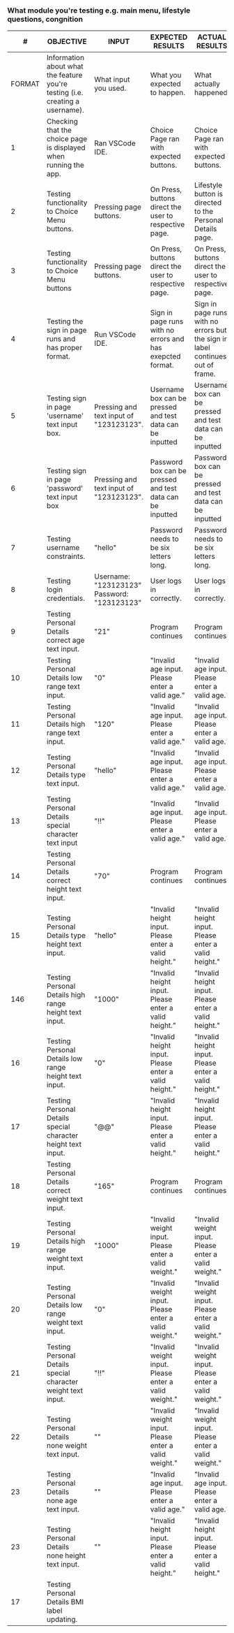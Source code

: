 ### What module you're testing e.g. main menu, lifestyle questions, congnition
| \#  | OBJECTIVE | INPUT | EXPECTED RESULTS | ACTUAL RESULTS | ASSIGNED TO | DISCREPANCY | NOTES |
| --- | --------- | ----- | ---------------- | -------------- | ----------- | ----------- | ----- |
| FORMAT   | Information about what the feature you're testing (i.e. creating a username).      | What input you used.       | What you expected to happen.                  | What actually happened.                | Who is assigned to fix it if it doesn't work.             |
| 1 | Checking that the choice page is displayed when running the app. | Ran VSCode IDE. | Choice Page ran with expected buttons. | Choice Page ran with expected buttons.| N/A | FALSE |
| 2 | Testing functionality to Choice Menu buttons. | Pressing page buttons. | On Press, buttons direct the user to respective page. | Lifestyle button is directed to the Personal Details page. | Max Wilkinson | TRUE | Issue was caused by typo. Program was returning the 'show_personal_details' instead of the 'show_lifestyle'. |
| 3| Testing functionality to Choice Menu buttons | Pressing page buttons. | On Press, buttons direct the user to respective page. | On Press, buttons direct the user to respective page. | N/A | FALSE |
| 4 | Testing the sign in page runs and has proper format. | Run VSCode IDE. | Sign in page runs with no errors and has exepcted format. | Sign in page runs with no errors but the sign in label continues out of frame. | Max Wilkinson | TRUE | Fix: Font size of the label was decreased so the whole label would fit in the android screen. 
| 5 | Testing sign in page 'username' text input box. | Pressing and text input of "123123123". | Username box can be pressed and test data can be inputted | Username box can be pressed and test data can be inputted | N/A | FALSE |
| 6 | Testing sign in page 'password' text input box | Pressing and text input of "123123123". | Password box can be pressed and test data can be inputted | Password box can be pressed and test data can be inputted | N/A | FALSE |
| 7 | Testing username constraints. | "hello" | Password needs to be six letters long. | Password needs to be six letters long. | N/A | FALSE | 
| 8 | Testing login credentials. | Username: "123123123" Password: "123123123" | User logs in correctly. | User logs in correctly. | N/A | FALSE |
| 9 | Testing Personal Details correct age text input. | "21" | Program continues | Program continues | N/A | FALSE
| 10 | Testing Personal Details low range text input. | "0" | "Invalid age input. Please enter a valid age." | "Invalid age input. Please enter a valid age." | N/A | FALSE |
| 11 | Testing Personal Details high range text input. | "120" | "Invalid age input. Please enter a valid age." | "Invalid age input. Please enter a valid age." | N/A | FALSE |
| 12 | Testing Personal Details type text input. | "hello" | "Invalid age input. Please enter a valid age." | "Invalid age input. Please enter a valid age." | N/A | FALSE
| 13 | Testing Personal Details special character text input | "!!" | "Invalid age input. Please enter a valid age." | "Invalid age input. Please enter a valid age." | N/A | FALSE |
| 14 | Testing Personal Details correct height text input. | "70" | Program continues | Program continues | N/A | FALSE |
| 15 | Testing Personal Details type height text input. | "hello" | "Invalid height input. Please enter a valid height." | "Invalid height input. Please enter a valid height." | N/A | FALSE |
| 146 | Testing Personal Details high range height text input. | "1000" | "Invalid height input. Please enter a valid height." | "Invalid height input. Please enter a valid height." | N/A | FALSE |
| 16 | Testing Personal Details low range height text input. | "0" | "Invalid height input. Please enter a valid height." | "Invalid height input. Please enter a valid height." | N/A | FALSE |
| 17 | Testing Personal Details special character height text input. | "@@" | "Invalid height input. Please enter a valid height." | "Invalid height input. Please enter a valid height." | N/A | FALSE |
| 18 | Testing Personal Details correct weight text input. | "165" | Program continues | Program continues | N/A | FALSE |
| 19 | Testing Personal Details high range weight text input. | "1000" | "Invalid weight input. Please enter a valid weight." | "Invalid weight input. Please enter a valid weight." | N/A | FALSE |
| 20 | Testing Personal Details low range weight text input. | "0" | "Invalid weight input. Please enter a valid weight." | "Invalid weight input. Please enter a valid weight." | N/A | FALSE |
| 21 | Testing Personal Details special character weight text input. | "!!" | "Invalid weight input. Please enter a valid weight." | "Invalid weight input. Please enter a valid weight." | N/A | FALSE |
| 22 | Testing Personal Details none weight text input. | "" | "Invalid weight input. Please enter a valid weight." | "Invalid weight input. Please enter a valid weight." | N/A | FALSE |
| 23 | Testing Personal Details none age text input. | "" | "Invalid age input. Please enter a valid age." | "Invalid age input. Please enter a valid age." | N/A | FALSE |
| 23 | Testing Personal Details none height text input. | "" | "Invalid height input. Please enter a valid height." | "Invalid height input. Please enter a valid height." | N/A | FALSE |
| 17 | Testing Personal Details BMI label updating. | 
